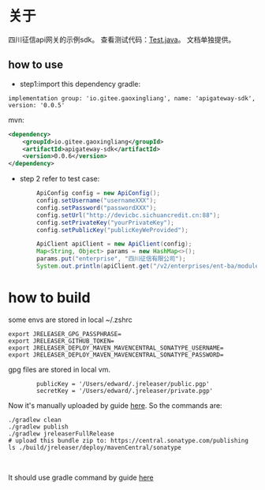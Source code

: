# 关于
四川征信api网关的示例sdk。 查看测试代码：[Test.java](./src/test/java/Test.java)。
文档单独提供。
## how to use
- step1:import this dependency
gradle:
```shell
implementation group: 'io.gitee.gaoxingliang', name: 'apigateway-sdk', version: '0.0.5'
```

mvn:
```xml
<dependency>
    <groupId>io.gitee.gaoxingliang</groupId>
    <artifactId>apigateway-sdk</artifactId>
    <version>0.0.6</version>
</dependency>
```
- step 2 refer to test case:
```java
        ApiConfig config = new ApiConfig();
        config.setUsername("usernameXXX");
        config.setPassword("passwordXXX");
        config.setUrl("http://devicbc.sichuancredit.cn:88");
        config.setPrivateKey("yourPrivateKey");
        config.setPublicKey("publicKeyWeProvided");

        ApiClient apiClient = new ApiClient(config);
        Map<String, Object> params = new HashMap<>();
        params.put("enterprise", "四川征信有限公司");
        System.out.println(apiClient.get("/v2/enterprises/ent-ba/modules/basicinfo", params, true));
```

# how to build
some envs are stored in local ~/.zshrc
```shell
export JRELEASER_GPG_PASSPHRASE=
export JRELEASER_GITHUB_TOKEN=
export JRELEASER_DEPLOY_MAVEN_MAVENCENTRAL_SONATYPE_USERNAME=
export JRELEASER_DEPLOY_MAVEN_MAVENCENTRAL_SONATYPE_PASSWORD=
```

gpg files are stored in local vm. 
```shell
        publicKey = '/Users/edward/.jreleaser/public.pgp'
        secretKey = '/Users/edward/.jreleaser/private.pgp'
```

Now it's manually uploaded by guide [here](https://central.sonatype.org/publish/publish-portal-upload/#switching-to-ossrh-during-portal-early-access).
So the commands are:<br>
```shell
./gradlew clean
./gradlew publish
./gradlew jreleaserFullRelease
# upload this bundle zip to: https://central.sonatype.com/publishing
ls ./build/jreleaser/deploy/mavenCentral/sonatype
```
<br>


It should use gradle command by guide [here](https://jreleaser.org/guide/latest/examples/maven/maven-central.html#_gradle)